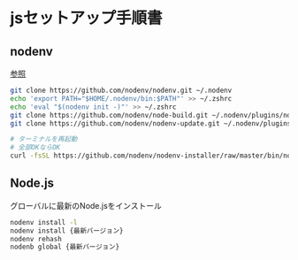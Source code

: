 # jsセットアップ手順書

## nodenv

[参照](https://github.com/nodenv/nodenv#basic-github-checkout)

```bash
git clone https://github.com/nodenv/nodenv.git ~/.nodenv
echo 'export PATH="$HOME/.nodenv/bin:$PATH"' >> ~/.zshrc
echo 'eval "$(nodenv init -)"' >> ~/.zshrc
git clone https://github.com/nodenv/node-build.git ~/.nodenv/plugins/node-build
git clone https://github.com/nodenv/nodenv-update.git ~/.nodenv/plugins/nodenv-update

# ターミナルを再起動
# 全部OKならOK
curl -fsSL https://github.com/nodenv/nodenv-installer/raw/master/bin/nodenv-doctor | bash
```

## Node.js

グローバルに最新のNode.jsをインストール

```bash
nodenv install -l
nodenv install {最新バージョン}
nodenv rehash
nodenb global {最新バージョン}
```
